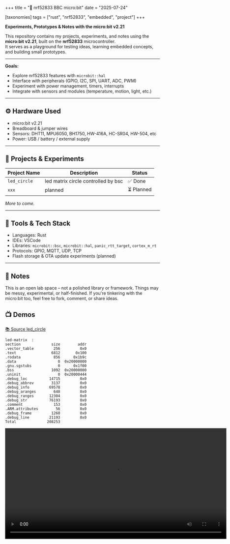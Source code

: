 +++
title = "🧪 nrf52833 BBC micro:bit"
date = "2025-07-24"

[taxonomies]
tags = ["rust", "nrf52833", "embedded", "project"]
+++

**Experiments, Prototypes & Notes with the micro:bit v2.21**

This repository contains my projects, experiments, and notes using the **micro:bit v2.21**, built on the **nrf52833** microcontroller.  
It serves as a playground for testing ideas, learning embedded concepts, and building small prototypes.

<!-- more -->
---


**Goals:**

* Explore nrf52833 features with `microbit::hal`
* Interface with peripherals (GPIO, I2C, SPI, UART, ADC, PWM)
* Experiment with power management, timers, interrupts
* Integrate with sensors and modules (temperature, motion, light, etc.)

---

## ⚙️ Hardware Used

* micro:bit v2.21
* Breadboard & jumper wires
* Sensors: DHT11, MPU6050, BH1750, HW-416A, HC-SR04, HW-504, etc
* Power: USB / battery / external supply 

---

## 🧩 Projects & Experiments

| Project Name            | Description                         | Status         |
| ----------------------- | ----------------------------------- | -------------- |
| `led_circle`  | led matrix circle controlled by bsc           | ✅ Done         |
| `xxx`             | planned | ⏳ Planned       |


*More to come.*

---

## 🔧 Tools & Tech Stack

* Languages:  Rust
* IDEs: VSCode
* Libraries: `microbit::bsc`, `microbit::hal`, `panic_rtt_target`, `cortex_m_rt`
* Protocols: GPIO, MQTT, UDP, TCP
* Flash storage & OTA update experiments (planned)

---


## 📎 Notes

This is an open lab space – not a polished library or framework. Things may be messy, experimental, or half-finished.
If you're tinkering with the micro:bit too, feel free to fork, comment, or share ideas.


## 📺 Demos

[📚 Source led_circle](https://github.com/maltsev-dev/microbit_rust/blob/master/src/led_matrix.rs)  
```linker
led-matrix  :
section              size        addr
.vector_table         256         0x0
.text                6812       0x100
.rodata               856      0x1b9c
.data                   0  0x20000000
.gnu.sgstubs            0      0x1f00
.bss                 1092  0x20000000
.uninit                 0  0x20000444
.debug_loc          14715         0x0
.debug_abbrev        3137         0x0
.debug_info         69578         0x0
.debug_aranges        648         0x0
.debug_ranges       12304         0x0
.debug_str          76193         0x0
.comment              153         0x0
.ARM.attributes        56         0x0
.debug_frame         1260         0x0
.debug_line         21193         0x0
Total              208253
```
<video controls width="720">  
<source src="/media/nrf53833/led_circle.webm" type="video/webm" />  
</video>  